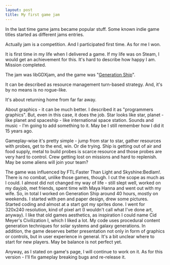 ```yaml
---
layout: post
title: My first game jam
---
```

In the last time game jams became popular stuff. Some known indie game titles started as different jams entries.

Actually jam is a competition. And I participated first time. As for me I won.

It is first time in my life when I delivered a game. If my life was on Steam, I would get an achievement for this. It's hard to describe how happy I am. Mission completed.

The jam was libGDXjam, and the game was "[Generation Ship][gs]".

It can be described as resource management turn-based strategy. And, it's by no means is no rogue-like. 

It's about returning home from far far away. 

About graphics - it can be much better. I described it as "programmers graphics". But, even in this case, it does the job. Star looks like star, planet - like planet and spaceship - like international space station. Sounds and music - I'm going to add something to it. May be I still remember how I did it 15 years ago. 

Gameplay-wise it's pretty simple - jump from star to star, gather resources with probes, get to the end, win. Or die trying. Ship is getting out of air and food supply, metal to build probes is scarce resource and those probes are very hard to control. Crew getting lost on missions and hard to replenish. May be some aliens will join your team?

The game was influenced by FTL:Faster Than Light and Skyshine:Bedlam!. There is no combat, unlike those games, though. I cut the scope as much as I could. I almost did not changed my way of life - still slept well, worked on my dayjob, met friends, spent time with Maya Hanna and went out with my wife. So, in total I worked on Generation Ship around 40 hours, mostly on weekends. I started with pen and paper design, drew some pictures. Started coding and almost at a start got my sprites done. I went for 320x240 resolution, kind of pixel art (I wouldn't call what I've done art, anyway). I like that old games aesthetics, as inspiration I could name Cid Meyer's Civilization I, which I liked a lot. My code uses procedural content generation techniques for solar systems and galaxy generations. 
In addition, the game deserves better presentation not only in form of graphics or controls, but in user experience in general. It's a bit unclear where to start for new players. May be balance is not perfect yet.

Anyway, as I stated on game's page, I will continue to work on it. As for this version - I'll fix gameplay breaking bugs and re-release it.



[gs]: http://sheix.itch.io/generation-ship "Generation Ship on itch.io"

